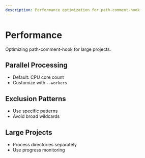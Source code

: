 ```yaml
---
description: Performance optimization for path-comment-hook
---
```


# Performance

Optimizing path-comment-hook for large projects.

## Parallel Processing
- Default: CPU core count
- Customize with `--workers`

## Exclusion Patterns
- Use specific patterns
- Avoid broad wildcards

## Large Projects
- Process directories separately
- Use progress monitoring
